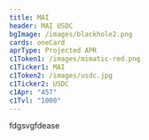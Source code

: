 ```yaml
---
title: MAI
header: MAI USDC
bgImage: /images/blackhole2.png
cards: oneCard
aprType: Projected APR
c1Token1: /images/mimatic-red.png
c1Ticker1: MAI
c1Token2: /images/usdc.jpg
c1Ticker2: USDC
c1Apr: "457"
c1Tvl: "1000"
---
```

f﻿dgsvgfdease